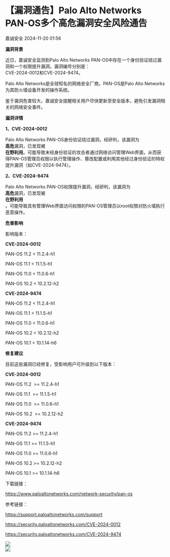 #  【漏洞通告】Palo Alto Networks PAN-OS多个高危漏洞安全风险通告   
 嘉诚安全   2024-11-20 01:56  
  
**漏洞背景**  
  
  
  
  
  
  
  
  
近日，嘉诚安全监测到Palo Alto Networks PAN-OS中存在一个身份验证绕过漏洞和一个权限提升漏洞，漏洞编号分别是：  
CVE-2024-0012和CVE-2024-9474。  
  
  
Palo Alto Networks是全球知名的网络安全厂商，PAN-OS是Palo Alto Networks为其防火墙设备开发的操作系统。  
  
  
鉴于漏洞危害较大，嘉诚安全提醒相关用户尽快更新至安全版本，避免引发漏洞相关的网络安全事件。  
  
  
**漏洞详情**  
  
  
  
  
  
  
  
  
**1、CVE-2024-0012**  
  
Palo Alto Networks PAN-OS身份验证绕过漏洞，经研判，该漏洞为  
**高危**漏洞，已发现被  
**在野利用**。可能导致未经身份验证的攻击者通过网络访问管理Web界面，从而获得PAN-OS管理员权限以执行管理操作、篡改配置或利用其他经过身份验证的特权提升漏洞（如CVE-2024-9474）。  
  
  
**2、CVE-2024-9474**  
  
Palo Alto Networks PAN-OS权限提升漏洞，经研判，该漏洞为  
**高危**漏洞，已发现被  
**在野利用**  
。可能导致具有管理Web界面访问权限的PAN-OS管理员以root权限对防火墙执行恶意操作。  
  
  
**危害影响**  
  
  
  
  
  
  
  
  
影响版本：  
  
  
**CVE-2024-0012**  
  
PAN-OS 11.2 < 11.2.4-h1  
  
PAN-OS 11.1 < 11.1.5-h1  
  
PAN-OS 11.0 < 11.0.6-h1  
  
PAN-OS 10.2 < 10.2.12-h2  
  
  
**CVE-2024-9474**  
  
PAN-OS 11.2 < 11.2.4-h1  
  
PAN-OS 11.1 < 11.1.5-h1  
  
PAN-OS 11.0 < 11.0.6-h1  
  
PAN-OS 10.2 < 10.2.12-h2  
  
PAN-OS 10.1 < 10.1.14-h6  
  
  
**修复建议**  
  
  
  
  
  
  
  
  
目前这些漏洞已经修复，受影响用户可升级到以下版本：  
  
  
**CVE-2024-0012**  
  
PAN-OS 11.2  >= 11.2.4-h1  
  
PAN-OS 11.1  >= 11.1.5-h1  
  
PAN-OS 11.0  >= 11.0.6-h1  
  
PAN-OS 10.2  >= 10.2.12-h2  
  
  
**CVE-2024-9474**  
  
PAN-OS 11.2 >= 11.2.4-h1  
  
PAN-OS 11.1 >= 11.1.5-h1  
  
PAN-OS 11.0 >= 11.0.6-h1  
  
PAN-OS 10.2 >= 10.2.12-h2  
  
PAN-OS 10.1 >= 10.1.14-h6  
  
  
下载链接：  
  
https://www.paloaltonetworks.com/network-security/pan-os  
  
参考链接：  
  
https://support.paloaltonetworks.com/support  
  
https://security.paloaltonetworks.com/CVE-2024-0012  
  
https://security.paloaltonetworks.com/CVE-2024-9474  
  
  
![](https://mmbiz.qpic.cn/mmbiz_png/1t8LLTibEW5NtxqlBL1HLib8jMO0PWtibWTWTFPOa3ND1lyaEQyBgp2fodg9A1XxvPjY7L6ILtK26MBGhofWE0ORw/640?wx_fmt=png&wx_ "")  
![](https://mmbiz.qpic.cn/sz_mmbiz_gif/sDiaO8GNKJrJnzIYoQAv2nF3pgKm4SgdFkzuniaicBHQxgSdu0U0xyYbNDOcNkDMWCjwJNwKnic9ASAhhxEpkFL6lg/640?wx_fmt=gif&wx_ "")  
  
  
